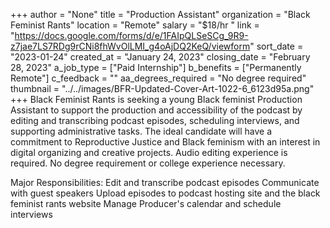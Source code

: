 +++
author = "None"
title = "Production Assistant"
organization = "Black Feminist Rants"
location = "Remote"
salary = "$18/hr "
link = "https://docs.google.com/forms/d/e/1FAIpQLSeSCg_9R9-z7jae7LS7RDg9rCNi8fhWvOlLMI_g4oAjDQ2KeQ/viewform"
sort_date = "2023-01-24"
created_at = "January 24, 2023"
closing_date = "February 28, 2023"
a_job_type = ["Paid Internship"]
b_benefits = ["Permanently Remote"]
c_feedback = ""
aa_degrees_required = "No degree required"
thumbnail = "../../images/BFR-Updated-Cover-Art-1022-6_6123d95a.png"
+++
Black Feminist Rants is seeking a young Black feminist Production Assistant to support the production and accessibility of the podcast by editing and transcribing podcast episodes, scheduling interviews, and supporting administrative tasks. The ideal candidate will have a commitment to Reproductive Justice and Black feminism with an interest in digital organizing and creative projects. Audio editing experience is required. No degree requirement or college experience necessary. 

Major Responsibilities: 
Edit and transcribe podcast episodes
Communicate with guest speakers 
Upload episodes to podcast hosting site and the black feminist rants website
Manage Producer's calendar and schedule interviews